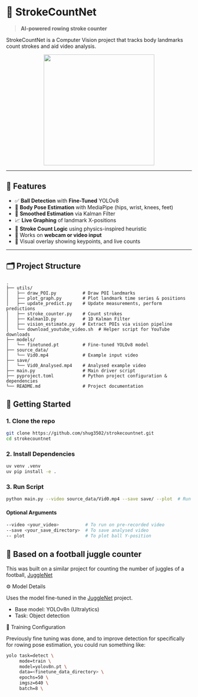 # 🚣 StrokeCountNet

> **AI-powered rowing stroke counter**

StrokeCountNet is a Computer Vision project that tracks body landmarks count strokes and aid video analysis. 

<p align="center">
  <img src="./assets/Vid0_Analysed.gif" width="300"/>
</p>

---

## 🚀 Features

- ✅ **Ball Detection** with **Fine-Tuned** YOLOv8
- 🦿 **Body Pose Estimation** with MediaPipe (hips, wrist, knees, feet)
- 🧮 **Smoothed Estimation** via Kalman Filter
- 📈 **Live Graphing** of landmark X-positions
- 🧠 **Stroke Count Logic** using physics-inspired heuristic
- 🔁 Works on **webcam or video input**
- 🎨 Visual overlay showing keypoints, and live counts

---

## 🗂️ Project Structure
```
.
├── utils/
│   ├── draw_POI.py          # Draw POI landmarks
│   ├── plot_graph.py        # Plot landmark time series & positions
│   ├── update_predict.py    # Update measurements, perform predictions
│   ├── stroke_counter.py    # Count strokes
│   ├── Kalman1D.py          # 1D Kalman Filter
│   ├── vision_estimate.py   # Extract POIs via vision pipeline
│   └── download_youtube_video.sh  # Helper script for YouTube downloads
├── models/
│   └── finetuned.pt         # Fine-tuned YOLOv8 model
├── source_data/
│   └── Vid0.mp4             # Example input video
├── save/
│   └── Vid0_Analysed.mp4    # Analysed example video
├── main.py                  # Main driver script
├── pyproject.toml           # Python project configuration & dependencies
└── README.md                # Project documentation
```

## 🧰 Getting Started

### 1. Clone the repo

```bash
git clone https://github.com/shug3502/strokecountnet.git
cd strokecountnet
```

### 2. Install Dependencies
```bash
uv venv .venv
uv pip install -e .
```

### 3. Run Script
```bash
python main.py --video source_data/Vid0.mp4 --save save/ --plot  # Run on video in source_data folder
```

#### Optional Arguments
```bash
--video <your_video>          # To run on pre-recorded video
--save <your_save_directory>  # To save analysed video
-- plot                       # To plot ball Y-position
```

## 👷 Based on a football juggle counter

This was built on a similar project for counting the number of juggles of a football, [JuggleNet](https://github.com/Logan1904/JuggleNet)

⚙️ Model Details

Uses the model fine-tuned in the [JuggleNet](https://github.com/Logan1904/JuggleNet) project. 

 - Base model: YOLOv8n (Ultralytics)
 - Task: Object detection 

🧪 Training Configuration

Previously fine tuning was done, and to improve detection for specifically for rowing pose estimation, you could run something like:

```bash
yolo task=detect \
     mode=train \
     model=yolov8n.pt \
     data=<finetune_data_directory> \
     epochs=50 \
     imgsz=640 \
     batch=8 \
```

